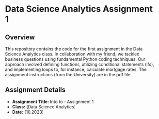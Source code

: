 # Data Science Analytics Assignment 1

## Overview

This repository contains the code for the first assignment in the Data Science Analytics class. In collaboration with my friend, we tackled business questions using fundamental Python coding techniques. Our approach involved defining functions, utilizing conditional statements (ifs), and implementing loops to, for instance, calculate mortgage rates. The assignment instructions (from the University) are in the pdf file.

## Assignment Details

- **Assignment Title:**  Into to - Assignment 1
- **Class:** [Data Science Analytics]
- **Date:** [10.2023]
